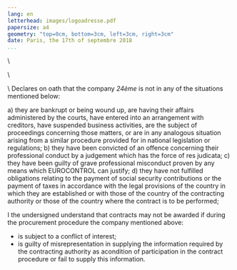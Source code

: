 ```yaml
---
lang: en
letterhead: images/logoadresse.pdf
papersize: a4
geometry: "top=0cm, bottom=3cm, left=3cm, right=3cm"
date: Paris, the 17th of septembre 2018
...
```



\ 

\ 

\ 
Declares on oath that the company *24ème* is not in any of the situations mentioned below:

 a) they are bankrupt or being wound up, are having their affairs administered by the courts, have entered into an arrangement with creditors, have suspended business activities, are the subject of proceedings concerning those matters, or are in any analogous situation arising from a similar procedure provided for in national legislation or regulations;
 b) they have been convicted of an offence concerning their professional conduct by a judgement which has the force of res judicata;
 c) they have been guilty of grave professional misconduct proven by any means which EUROCONTROL can justify;
 d) they have not fulfilled obligations relating to the payment of social security contributions or the payment of taxes in accordance with the legal provisions of the country in which they are established or with those of the country of the contracting authority or those of the country where the contract is to be performed;

I the undersigned understand that contracts may not be awarded if during the procurement procedure the company mentioned above:

 - is subject to a conflict of interest;
 - is guilty of misrepresentation in supplying the information required by the contracting authority as acondition of participation in the contract procedure or fail to supply this information.




